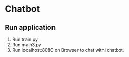 # Chatbot
## Run application 
1. Run train.py
2. Run main3.py
3. Run localhost:8080 on Browser to chat withi chatbot.

